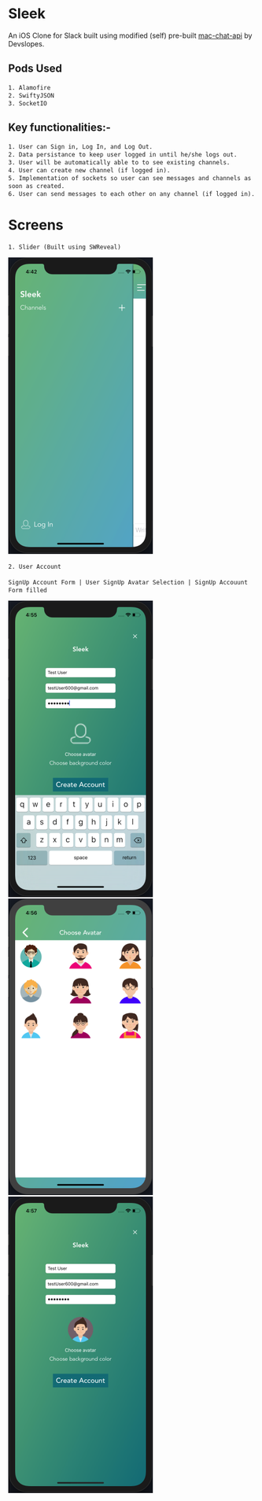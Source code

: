 # Sleek

An iOS Clone for Slack built using modified (self) pre-built [mac-chat-api](https://github.com/PradhumnaPancholi/mac-chat-api) by Devslopes.

## Pods Used

    1. Alamofire
    2. SwiftyJSON
    3. SocketIO

## Key functionalities:-

    1. User can Sign in, Log In, and Log Out.
    2. Data persistance to keep user logged in until he/she logs out.
    3. User will be automatically able to to see existing channels.
    4. User can create new channel (if logged in).
    5. Implementation of sockets so user can see messages and channels as soon as created.
    6. User can send messages to each other on any channel (if logged in).

# Screens

    1. Slider (Built using SWReveal)

![Image](./Sleek_Snapshots/Slider.png)

    2. User Account

    SignUp Account Form | User SignUp Avatar Selection | SignUp Accouunt Form filled 
![](./Sleek_Snapshots/SignUp.png)![](./Sleek_Snapshots/ChooseAvatar.png)![](./Sleek_Snapshots/SUF.png)
